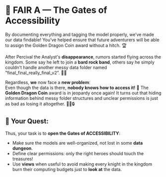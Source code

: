 # 🏰 FAIR A — The Gates of Accessibility

By documenting everything and tagging the model properly, we’ve made our data findable! You’ve helped ensure that future adventurers will be able to assign the Golden Dragon Coin award without a hitch. 🏆

After Percival the Analyst's **disappearance**, rumors started flying across the kingdom. Some say he left to join a **bard rock band**, others say he simply couldn't handle another messy data folder named "final_final_really_final_v2". 📁🎸

Regardless, **we** now face a **new problem**:  
Even though the data is there, **nobody knows how to access it!** 🧹 The **Golden Dragon Coin** award is in jeopardy once again! It turns out that hiding information behind messy folder structures and unclear permissions is just as bad as losing it altogether. 🧙‍♂️🔒

## 🎯 Your Quest:

Thus, your task is to **open the Gates of ACCESSIBILITY**:

- Make sure the models are well-organized, not lost in some **data dungeon**.
- Define clear permissions: only the right heroes should touch the treasures!
- Use **views** when useful to avoid making every knight in the kingdom burn their computing budgets just to **look at** the data.
